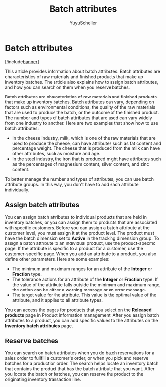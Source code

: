 ﻿---
# required metadata

title: Batch attributes
description: This article provides information about batch attributes. Batch attributes are characteristics of raw materials and finished products that make up inventory batches. The article also explains how to assign batch attributes, and how you can search on them when you reserve batches.
author: YuyuScheller
manager: AnnBe
ms.date: 04/04/2017
ms.topic: article
ms.prod: 
ms.service: Dynamics365Operations
ms.technology: 

# optional metadata

ms.search.form: PdsBatchAttrib, PdsBatchAttribAssociate, PdsBatchAttribByAttribGroup, PdsBatchAttribByItem, PdsBatchAttribByitemCustomer, PdsBatchAttribGroup
# ROBOTS: 
audience: Application User
# ms.devlang: 
ms.reviewer: YuyuScheller
ms.search.scope: AX 7.0.0, Operations, Core
# ms.tgt_pltfrm: 
ms.custom: 19271
ms.assetid: 41de0250-4a96-412e-a412-aa06615b6b1d
ms.search.region: Global
ms.search.industry: Manufacturing
ms.author: yuyus
ms.search.validFrom: 2016-02-28
ms.dyn365.ops.version: AX 7.0.0

---

# Batch attributes

[!include[banner](../includes/banner.md)]


This article provides information about batch attributes. Batch attributes are characteristics of raw materials and finished products that make up inventory batches. The article also explains how to assign batch attributes, and how you can search on them when you reserve batches.

Batch attributes are characteristics of raw materials and finished products that make up inventory batches. Batch attributes can vary, depending on factors such as environmental conditions, the quality of the raw materials that are used to produce the batch, or the outcome of the finished product. The number and types of batch attributes that are used can vary widely from one industry to another. Here are two examples that show how to use batch attributes:

-   In the cheese industry, milk, which is one of the raw materials that are used to produce the cheese, can have attributes such as fat content and percentage weight. The cheese that is produced from the milk can have other attributes, such as moisture and age.
-   In the steel industry, the iron that is produced might have attributes such as the percentages of magnesium content, silver content, and zinc content.

To better manage the number and types of attributes, you can use batch attribute groups. In this way, you don't have to add each attribute individually.

## Assign batch attributes
You can assign batch attributes to individual products that are held in inventory batches, or you can assign them to products that are associated with specific customers. Before you can assign a batch attribute at the customer level, you must assign it at the product level. The product must have the batch dimension set to **Active** in the tracking dimension group. To assign a batch attribute to an individual product, use the product-specific page. If the attribute is specific to a product for a customer, use the customer-specific page. When you add an attribute to a product, you also define other parameters. Here are some examples:

-   The minimum and maximum ranges for an attribute of the **Integer** or **Fraction** type.
-   The tolerance actions for an attribute of the **Integer** or **Fraction** type. If the value of the attribute falls outside the minimum and maximum range, the action can be either a warning message or an error message.
-   The target value for the attribute. This value is the optimal value of the attribute, and it applies to all attribute types.

You can access the pages for products that you select on the **Released products** page in Product information management. After you assign batch attributes to a product, you can add specific values to the attributes on the **Inventory batch attributes** page.

## Reserve batches
You can search on batch attributes when you do batch reservations for a sales order to fullfill a customer's order, or when you pick and reserve batches for a production order. The search helps locate an inventory batch that contains the product that has the batch attribute that you want. After you locate the batch or batches, you can reserve the product to the originating inventory transaction line.


